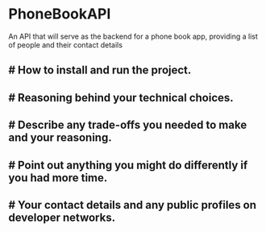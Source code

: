 # PhoneBookAPI
An API that will serve as the backend for a phone book app, providing a list of people and their contact details

## # How to install and run the project.

## # Reasoning behind your technical choices.

## # Describe any trade-offs you needed to make and your reasoning.

## # Point out anything you might do differently if you had more time.

## # Your contact details and any public profiles on developer networks.
